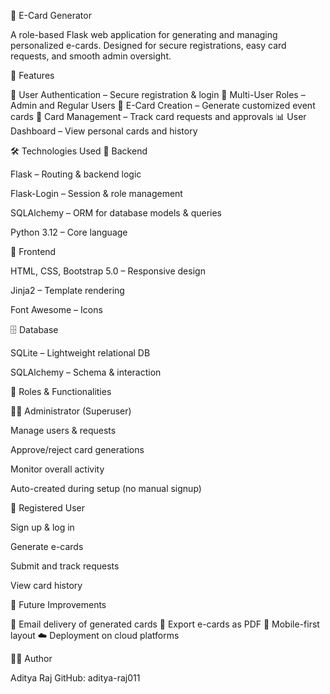 🎴 E-Card Generator

A role-based Flask web application for generating and managing personalized e-cards. Designed for secure registrations, easy card requests, and smooth admin oversight.

📌 Features

🔐 User Authentication – Secure registration & login
👥 Multi-User Roles – Admin and Regular Users
🎨 E-Card Creation – Generate customized event cards
📂 Card Management – Track card requests and approvals
📊 User Dashboard – View personal cards and history

🛠️ Technologies Used
🔧 Backend

Flask – Routing & backend logic

Flask-Login – Session & role management

SQLAlchemy – ORM for database models & queries

Python 3.12 – Core language

🎨 Frontend

HTML, CSS, Bootstrap 5.0 – Responsive design

Jinja2 – Template rendering

Font Awesome – Icons

🗄️ Database

SQLite – Lightweight relational DB

SQLAlchemy – Schema & interaction

🧠 Roles & Functionalities

👨‍💼 Administrator (Superuser)

Manage users & requests

Approve/reject card generations

Monitor overall activity

Auto-created during setup (no manual signup)

👤 Registered User

Sign up & log in

Generate e-cards

Submit and track requests

View card history

🔮 Future Improvements

📧 Email delivery of generated cards
📑 Export e-cards as PDF
📱 Mobile-first layout
☁️ Deployment on cloud platforms

👨‍💻 Author

Aditya Raj
GitHub: aditya-raj011
